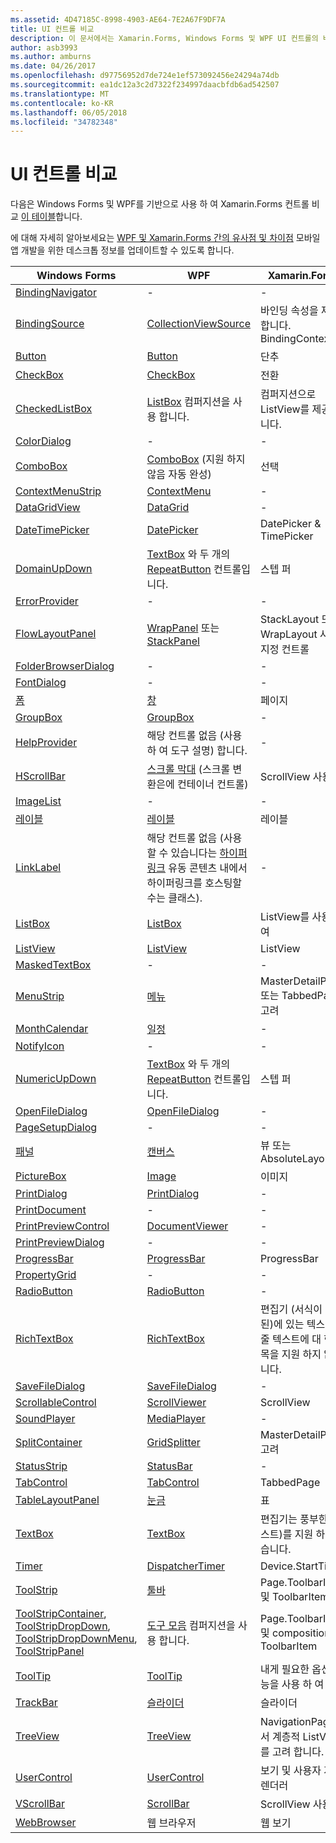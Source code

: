 ```yaml
---
ms.assetid: 4D47185C-8998-4903-AE64-7E2A67F9DF7A
title: UI 컨트롤 비교
description: 이 문서에서는 Xamarin.Forms, Windows Forms 및 WPF UI 컨트롤의 비교 합니다. 또한 xamarin.forms는 WPF를 비교 하는 다른 문서를 연결 합니다.
author: asb3993
ms.author: amburns
ms.date: 04/26/2017
ms.openlocfilehash: d97756952d7de724e1ef573092456e24294a74db
ms.sourcegitcommit: ea1dc12a3c2d7322f234997daacbfdb6ad542507
ms.translationtype: MT
ms.contentlocale: ko-KR
ms.lasthandoff: 06/05/2018
ms.locfileid: "34782348"
---
```

# <a name="ui-controls-comparison"></a>UI 컨트롤 비교

다음은 Windows Forms 및 WPF를 기반으로 사용 하 여 Xamarin.Forms 컨트롤 비교 [이 테이블](/dotnet/framework/wpf/advanced/windows-forms-controls-and-equivalent-wpf-controls)합니다.

에 대해 자세히 알아보세요는 [WPF 및 Xamarin.Forms 간의 유사점 및 차이점](wpf.md) 모바일 앱 개발을 위한 데스크톱 정보를 업데이트할 수 있도록 합니다.

|Windows Forms|WPF|Xamarin.Forms|
|--- |--- |--- |
|[BindingNavigator](https://msdn.microsoft.com/library/system.windows.forms.bindingnavigator(v=vs.110).aspx)|-|-|
|[BindingSource](https://msdn.microsoft.com/library/system.windows.forms.bindingsource(v=vs.110).aspx)|[CollectionViewSource](https://msdn.microsoft.com/library/system.windows.data.collectionviewsource(v=vs.110).aspx)|바인딩 속성을 제외 합니다. BindingContext|
|[Button](https://msdn.microsoft.com/library/system.windows.forms.button(v=vs.110).aspx)|[Button](https://msdn.microsoft.com/library/system.windows.controls.button(v=vs.110).aspx)|단추|
|[CheckBox](https://msdn.microsoft.com/library/system.windows.forms.checkbox(v=vs.110).aspx)|[CheckBox](https://msdn.microsoft.com/library/system.windows.controls.checkbox(v=vs.110).aspx)|전환|
|[CheckedListBox](https://msdn.microsoft.com/library/system.windows.forms.checkedlistbox(v=vs.110).aspx)|[ListBox](https://msdn.microsoft.com/library/system.windows.controls.listbox(v=vs.110).aspx) 컴퍼지션을 사용 합니다.|컴퍼지션으로 ListView를 제공 합니다.|
|[ColorDialog](https://msdn.microsoft.com/library/system.windows.forms.colordialog(v=vs.110).aspx)|-|-|
|[ComboBox](https://msdn.microsoft.com/library/system.windows.forms.combobox(v=vs.110).aspx)|[ComboBox](https://msdn.microsoft.com/library/system.windows.controls.combobox(v=vs.110).aspx) (지원 하지 않음 자동 완성)|선택|
|[ContextMenuStrip](https://msdn.microsoft.com/library/system.windows.forms.contextmenustrip(v=vs.110).aspx)|[ContextMenu](https://msdn.microsoft.com/library/system.windows.controls.contextmenu(v=vs.110).aspx)|-|
|[DataGridView](https://msdn.microsoft.com/library/system.windows.forms.datagridview(v=vs.110).aspx)|[DataGrid](https://msdn.microsoft.com/library/system.windows.controls.datagrid(v=vs.110).aspx)|-|
|[DateTimePicker](https://msdn.microsoft.com/library/system.windows.forms.datetimepicker(v=vs.110).aspx)|[DatePicker](https://msdn.microsoft.com/library/system.windows.controls.datepicker(v=vs.110).aspx)|DatePicker & TimePicker|
|[DomainUpDown](https://msdn.microsoft.com/library/system.windows.forms.domainupdown(v=vs.110).aspx)|[TextBox](https://msdn.microsoft.com/library/system.windows.controls.textbox(v=vs.110).aspx) 와 두 개의 [RepeatButton](https://msdn.microsoft.com/library/system.windows.controls.primitives.repeatbutton(v=vs.110).aspx) 컨트롤입니다.|스텝 퍼|
|[ErrorProvider](https://msdn.microsoft.com/library/system.windows.forms.errorprovider(v=vs.110).aspx)|-|-|
|[FlowLayoutPanel](https://msdn.microsoft.com/library/system.windows.forms.flowlayoutpanel(v=vs.110).aspx)|[WrapPanel](https://msdn.microsoft.com/library/system.windows.controls.wrappanel(v=vs.110).aspx) 또는 [StackPanel](https://msdn.microsoft.com/library/system.windows.controls.stackpanel(v=vs.110).aspx)|StackLayout 또는 WrapLayout 사용자 지정 컨트롤|
|[FolderBrowserDialog](https://msdn.microsoft.com/library/system.windows.forms.folderbrowserdialog(v=vs.110).aspx)|-|-|
|[FontDialog](https://msdn.microsoft.com/library/system.windows.forms.fontdialog(v=vs.110).aspx)|-|-|
|[폼](https://msdn.microsoft.com/library/system.windows.forms.form(v=vs.110).aspx)|[창](https://msdn.microsoft.com/library/system.windows.window(v=vs.110).aspx)|페이지|
|[GroupBox](https://msdn.microsoft.com/library/system.windows.forms.groupbox(v=vs.110).aspx)|[GroupBox](https://msdn.microsoft.com/library/system.windows.controls.groupbox(v=vs.110).aspx)|-|
|[HelpProvider](https://msdn.microsoft.com/library/system.windows.forms.helpprovider(v=vs.110).aspx)|해당 컨트롤 없음 (사용 하 여 도구 설명) 합니다.|-|
|[HScrollBar](https://msdn.microsoft.com/library/system.windows.forms.hscrollbar(v=vs.110).aspx)|[스크롤 막대](https://msdn.microsoft.com/library/system.windows.controls.primitives.scrollbar(v=vs.110).aspx) (스크롤 변환은에 컨테이너 컨트롤)|ScrollView 사용|
|[ImageList](https://msdn.microsoft.com/library/system.windows.forms.imagelist(v=vs.110).aspx)|-|-|
|[레이블](https://msdn.microsoft.com/library/system.windows.forms.label(v=vs.110).aspx)|[레이블](https://msdn.microsoft.com/library/system.windows.controls.label(v=vs.110).aspx)|레이블|
|[LinkLabel](https://msdn.microsoft.com/library/system.windows.forms.linklabel(v=vs.110).aspx)|해당 컨트롤 없음 (사용할 수 있습니다는 [하이퍼링크](https://msdn.microsoft.com/library/system.windows.documents.hyperlink(v=vs.110).aspx) 유동 콘텐츠 내에서 하이퍼링크를 호스팅할 수는 클래스).|-|
|[ListBox](https://msdn.microsoft.com/library/system.windows.forms.listbox(v=vs.110).aspx)|[ListBox](https://msdn.microsoft.com/library/system.windows.controls.listbox(v=vs.110).aspx)|ListView를 사용 하 여|
|[ListView](https://msdn.microsoft.com/library/system.windows.forms.listview(v=vs.110).aspx)|[ListView](https://msdn.microsoft.com/library/system.windows.controls.listview(v=vs.110).aspx)|ListView|
|[MaskedTextBox](https://msdn.microsoft.com/library/system.windows.forms.maskedtextbox(v=vs.110).aspx)|-|-|
|[MenuStrip](https://msdn.microsoft.com/library/system.windows.forms.menustrip(v=vs.110).aspx)|[메뉴](https://msdn.microsoft.com/library/system.windows.controls.menu(v=vs.110).aspx)|MasterDetailPage 또는 TabbedPage 고려|
|[MonthCalendar](https://msdn.microsoft.com/library/system.windows.forms.monthcalendar(v=vs.110).aspx)|[일정](https://msdn.microsoft.com/library/system.windows.controls.calendar(v=vs.110).aspx)|-|
|[NotifyIcon](https://msdn.microsoft.com/library/system.windows.forms.notifyicon(v=vs.110).aspx)|-|-|
|[NumericUpDown](https://msdn.microsoft.com/library/system.windows.forms.numericupdown(v=vs.110).aspx)|[TextBox](https://msdn.microsoft.com/library/system.windows.controls.textbox(v=vs.110).aspx) 와 두 개의 [RepeatButton](https://msdn.microsoft.com/library/system.windows.controls.primitives.repeatbutton(v=vs.110).aspx) 컨트롤입니다.|스텝 퍼|
|[OpenFileDialog](https://msdn.microsoft.com/library/system.windows.forms.openfiledialog(v=vs.110).aspx)|[OpenFileDialog](https://msdn.microsoft.com/library/microsoft.win32.openfiledialog(v=vs.110).aspx)|-|
|[PageSetupDialog](https://msdn.microsoft.com/library/system.windows.forms.pagesetupdialog(v=vs.110).aspx)|-|-|
|[패널](https://msdn.microsoft.com/library/system.windows.forms.panel(v=vs.110).aspx)|[캔버스](https://msdn.microsoft.com/library/system.windows.controls.canvas(v=vs.110).aspx)|뷰 또는 AbsoluteLayout|
|[PictureBox](https://msdn.microsoft.com/library/system.windows.forms.picturebox(v=vs.110).aspx)|[Image](https://msdn.microsoft.com/library/system.windows.controls.image(v=vs.110).aspx)|이미지|
|[PrintDialog](https://msdn.microsoft.com/library/system.windows.forms.printdialog(v=vs.110).aspx)|[PrintDialog](https://msdn.microsoft.com/library/system.windows.controls.printdialog(v=vs.110).aspx)|-|
|[PrintDocument](https://msdn.microsoft.com/library/system.drawing.printing.printdocument(v=vs.110).aspx)|-|-|
|[PrintPreviewControl](https://msdn.microsoft.com/library/system.windows.forms.printpreviewcontrol(v=vs.110).aspx)|[DocumentViewer](https://msdn.microsoft.com/library/system.windows.controls.documentviewer(v=vs.110).aspx)|-|
|[PrintPreviewDialog](https://msdn.microsoft.com/library/system.windows.forms.printpreviewdialog(v=vs.110).aspx)|-|-|
|[ProgressBar](https://msdn.microsoft.com/library/system.windows.forms.progressbar(v=vs.110).aspx)|[ProgressBar](https://msdn.microsoft.com/library/system.windows.controls.progressbar(v=vs.110).aspx)|ProgressBar|
|[PropertyGrid](https://msdn.microsoft.com/library/system.windows.forms.propertygrid(v=vs.110).aspx)|-|-|
|[RadioButton](https://msdn.microsoft.com/library/system.windows.forms.radiobutton(v=vs.110).aspx)|[RadioButton](https://msdn.microsoft.com/library/system.windows.controls.radiobutton(v=vs.110).aspx)|-|
|[RichTextBox](https://msdn.microsoft.com/library/system.windows.forms.richtextbox(v=vs.110).aspx)|[RichTextBox](https://msdn.microsoft.com/library/system.windows.controls.richtextbox(v=vs.110).aspx)|편집기 (서식이 지정 된)에 있는 텍스트 한 줄 텍스트에 대 한 항목을 지원 하지 않습니다.|
|[SaveFileDialog](https://msdn.microsoft.com/library/system.windows.forms.savefiledialog(v=vs.110).aspx)|[SaveFileDialog](https://msdn.microsoft.com/library/microsoft.win32.savefiledialog(v=vs.110).aspx)|-|
|[ScrollableControl](https://msdn.microsoft.com/library/system.windows.forms.scrollablecontrol(v=vs.110).aspx)|[ScrollViewer](https://msdn.microsoft.com/library/system.windows.controls.scrollviewer(v=vs.110).aspx)|ScrollView|
|[SoundPlayer](https://msdn.microsoft.com/library/system.media.soundplayer(v=vs.110).aspx)|[MediaPlayer](https://msdn.microsoft.com/library/system.windows.media.mediaplayer(v=vs.110).aspx)|-|
|[SplitContainer](https://msdn.microsoft.com/library/system.windows.forms.splitcontainer(v=vs.110).aspx)|[GridSplitter](https://msdn.microsoft.com/library/system.windows.controls.gridsplitter(v=vs.110).aspx)|MasterDetailPage 고려|
|[StatusStrip](https://msdn.microsoft.com/library/system.windows.forms.statusstrip(v=vs.110).aspx)|[StatusBar](https://msdn.microsoft.com/library/system.windows.controls.primitives.statusbar(v=vs.110).aspx)|-|
|[TabControl](https://msdn.microsoft.com/library/system.windows.forms.tabcontrol(v=vs.110).aspx)|[TabControl](https://msdn.microsoft.com/library/system.windows.controls.tabcontrol(v=vs.110).aspx)|TabbedPage|
|[TableLayoutPanel](https://msdn.microsoft.com/library/system.windows.forms.tablelayoutpanel(v=vs.110).aspx)|[눈금](https://msdn.microsoft.com/library/system.windows.controls.grid(v=vs.110).aspx)|표|
|[TextBox](https://msdn.microsoft.com/library/system.windows.forms.textbox(v=vs.110).aspx)|[TextBox](https://msdn.microsoft.com/library/system.windows.controls.textbox(v=vs.110).aspx)|편집기는 풍부한 (텍스트)를 지원 하지 않습니다.|
|[Timer](https://msdn.microsoft.com/library/system.windows.forms.timer(v=vs.110).aspx)|[DispatcherTimer](https://msdn.microsoft.com/library/system.windows.threading.dispatchertimer(v=vs.110).aspx)|Device.StartTime()|
|[ToolStrip](https://msdn.microsoft.com/library/system.windows.forms.toolstrip(v=vs.110).aspx)|[툴바](https://msdn.microsoft.com/library/system.windows.controls.toolbar(v=vs.110).aspx)|Page.ToolbarItems 및 ToolbarItem|
|[ToolStripContainer](https://msdn.microsoft.com/library/system.windows.forms.toolstripcontainer(v=vs.110).aspx), [ToolStripDropDown](https://msdn.microsoft.com/library/system.windows.forms.toolstripdropdown(v=vs.110).aspx), [ToolStripDropDownMenu](https://msdn.microsoft.com/library/system.windows.forms.toolstripdropdownmenu(v=vs.110).aspx), [ToolStripPanel](https://msdn.microsoft.com/library/system.windows.forms.toolstrippanel(v=vs.110).aspx)|[도구 모음](https://msdn.microsoft.com/library/system.windows.controls.toolbar(v=vs.110).aspx) 컴퍼지션을 사용 합니다.|Page.ToolbarItems 및 composition과 ToolbarItem|
|[ToolTip](https://msdn.microsoft.com/library/system.windows.forms.tooltip(v=vs.110).aspx)|[ToolTip](https://msdn.microsoft.com/library/system.windows.controls.tooltip(v=vs.110).aspx)|내게 필요한 옵션 기능을 사용 하 여|
|[TrackBar](https://msdn.microsoft.com/library/system.windows.forms.trackbar(v=vs.110).aspx)|[슬라이더](https://msdn.microsoft.com/library/system.windows.controls.slider(v=vs.110).aspx)|슬라이더|
|[TreeView](https://msdn.microsoft.com/library/system.windows.forms.treeview(v=vs.110).aspx)|[TreeView](https://msdn.microsoft.com/library/system.windows.controls.treeview(v=vs.110).aspx)|NavigationPage에서 계층적 ListView를 고려 합니다.|
|[UserControl](https://msdn.microsoft.com/library/system.windows.forms.usercontrol(v=vs.110).aspx)|[UserControl](https://msdn.microsoft.com/library/system.windows.controls.usercontrol(v=vs.110).aspx)|보기 및 사용자 지정 렌더러|
|[VScrollBar](https://msdn.microsoft.com/library/system.windows.forms.vscrollbar(v=vs.110).aspx)|[ScrollBar](https://msdn.microsoft.com/library/system.windows.controls.primitives.scrollbar(v=vs.110).aspx)|ScrollView 사용|
|[WebBrowser](https://msdn.microsoft.com/library/system.windows.forms.webbrowser(v=vs.110).aspx)|웹 브라우저|웹 보기|
